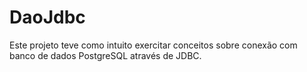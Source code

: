 # DaoJdbc
Este projeto teve como intuito exercitar conceitos sobre conexão com banco de dados PostgreSQL através de JDBC.
